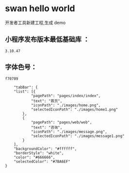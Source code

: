 # swan hello world

开发者工具新建工程,生成 demo

## 小程序发布版本最低基础库 ：

    3.10.47

## 字体色号：

    f70709

        "tabBar": {
        "list": [{
                "pagePath": "pages/index/index",
                "text": "首页",
                "iconPath": "./images/home.png",
                "selectedIconPath": "./images/home1.png"
            },
            {
                "pagePath": "pages/web/web",
                "text": "咨询",
                "iconPath": "./images/message.png",
                "selectedIconPath": "./images/message1.png"
            }
        ],
        "backgroundColor": "#ffffff",
        "borderStyle": "white",
        "color": "#666666",
        "selectedColor": "#7BA6EF"
    }
